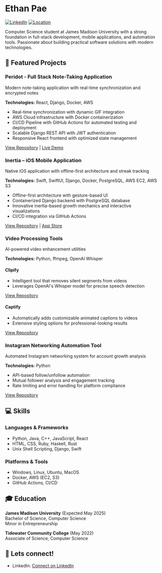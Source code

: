 # Ethan Pae

[![LinkedIn](https://img.shields.io/badge/LinkedIn-Connect-blue)](https://www.linkedin.com/)
[![Location](https://img.shields.io/badge/Location-Chesapeake,%20VA-green)]()

Computer Science student at James Madison University with a strong foundation in full-stack development, mobile applications, and automation tools. Passionate about building practical software solutions with modern technologies.

## 🚀 Featured Projects

### Peridot - Full Stack Note-Taking Application
Modern note-taking application with real-time synchronization and encrypted notes

**Technologies:** React, Django, Docker, AWS
- Real-time synchronization with dynamic GIF integration
- AWS Cloud infrastructure with Docker containerization 
- CI/CD Pipeline with GitHub Actions for automated testing and deployment
- Scalable Django REST API with JWT authentication
- Responsive React frontend with optimized state management

[View Repository](https://github.com/ethanpae/peridot) | [Live Demo](#)

### Inertia – iOS Mobile Application
Native iOS application with offline-first architecture and streak tracking

**Technologies:** Swift, SwiftUI, Django, Docker, PostgreSQL, AWS EC2, AWS S3
- Offline-first architecture with gesture-based UI
- Containerized Django backend with PostgreSQL database
- Innovative inertia-based growth mechanics and interactive visualizations
- CI/CD integration via GitHub Actions

[View Repository](https://github.com/ethanpae/inertia) | [App Store](#)

### Video Processing Tools
AI-powered video enhancement utilities

**Technologies:** Python, ffmpeg, OpenAI Whisper

#### Clipify
- Intelligent tool that removes silent segments from videos
- Leverages OpenAI's Whisper model for precise speech detection

[View Repository](https://github.com/ethanpae/clipify)

#### Captify
- Automatically adds customizable animated captions to videos
- Extensive styling options for professional-looking results

[View Repository](https://github.com/ethanpae/captify)

### Instagram Networking Automation Tool
Automated Instagram networking system for account growth analysis

**Technologies:** Python
- API-based follow/unfollow automation
- Mutual follower analysis and engagement tracking
- Rate limiting and error handling for platform compliance

[View Repository](https://github.com/ethanpae/instagram-automation)

## 💻 Skills

### Languages & Frameworks
- Python, Java, C++, JavaScript, React
- HTML, CSS, Ruby, Haskell, Rust
- Unix Shell Scripting, Django, Swift

### Platforms & Tools
- Windows, Linux, Ubuntu, MacOS
- Docker, AWS (EC2, S3)
- GitHub Actions, CI/CD

## 🎓 Education

**James Madison University** (Expected May 2025)  
Bachelor of Science, Computer Science  
Minor in Entrepreneurship

**Tidewater Community College** (May 2022)  
Associate of Science, Computer Science

## 🔗 Lets connect!
- LinkedIn: [Connect on LinkedIn](https://www.linkedin.com/)
